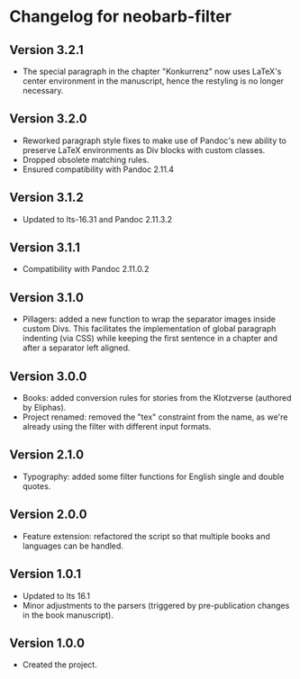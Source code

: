 # Changelog for neobarb-filter

## Version 3.2.1
- The special paragraph in the chapter "Konkurrenz" now uses LaTeX's 
  center environment in the manuscript, hence the restyling is no longer
  necessary.

## Version 3.2.0
- Reworked paragraph style fixes to make use of Pandoc's
  new ability to preserve LaTeX environments as Div blocks with
  custom classes.
- Dropped obsolete matching rules.
- Ensured compatibility with Pandoc 2.11.4

## Version 3.1.2
- Updated to lts-16.31 and Pandoc 2.11.3.2

## Version 3.1.1
- Compatibility with Pandoc 2.11.0.2

## Version 3.1.0
- Pillagers: added a new function to wrap the separator images inside custom Divs.
  This facilitates the implementation of global paragraph indenting (via CSS)
  while keeping the first sentence in a chapter and after a separator left aligned.

## Version 3.0.0
- Books: added conversion rules for stories from the Klotzverse (authored by Eliphas).
- Project renamed: removed the "tex" constraint from the name, as we're already using the filter with different input formats.

## Version 2.1.0
- Typography: added some filter functions for English single and double quotes.

## Version 2.0.0
- Feature extension: refactored the script so that multiple books and languages can be handled.

## Version 1.0.1
- Updated to lts 16.1
- Minor adjustments to the parsers (triggered by pre-publication changes in the book manuscript).

## Version 1.0.0

- Created the project.
